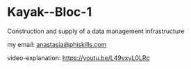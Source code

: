 # Kayak--Bloc-1
Construction and supply of a data management infrastructure

my email: anastasia@phiskills.com

video-explanation: https://youtu.be/L49vxyL0LRc
